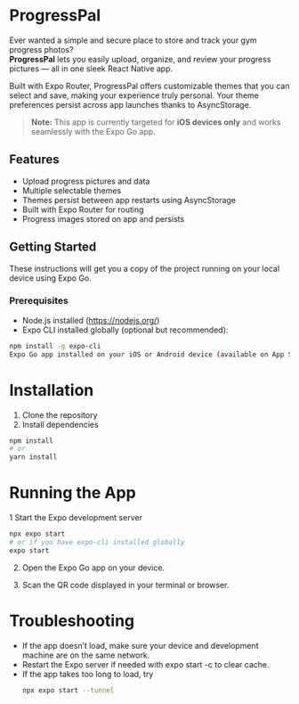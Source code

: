 # ProgressPal
Ever wanted a simple and secure place to store and track your gym progress photos?  
**ProgressPal** lets you easily upload, organize, and review your progress pictures — all in one sleek React Native app.

Built with Expo Router, ProgressPal offers customizable themes that you can select and save, making your experience truly personal. Your theme preferences persist across app launches thanks to AsyncStorage.

> **Note:** This app is currently targeted for **iOS devices only** and works seamlessly with the Expo Go app.


## Features

- Upload progress pictures and data
- Multiple selectable themes
- Themes persist between app restarts using AsyncStorage
- Built with Expo Router for routing
- Progress images stored on app and persists

## Getting Started

These instructions will get you a copy of the project running on your local device using Expo Go.

### Prerequisites

- Node.js installed (https://nodejs.org/)
- Expo CLI installed globally (optional but recommended):

```bash
npm install -g expo-cli
Expo Go app installed on your iOS or Android device (available on App Store / Google Play)
```
# Installation
1. Clone the repository
2. Install dependencies
```bash
npm install
# or
yarn install
```

# Running the App
1 Start the Expo development server

```bash
npx expo start
# or if you have expo-cli installed globally
expo start
```
2. Open the Expo Go app on your device.

3. Scan the QR code displayed in your terminal or browser.


# Troubleshooting
- If the app doesn’t load, make sure your device and development machine are on the same network.
- Restart the Expo server if needed with expo start -c to clear cache.
- If the app takes too long to load, try
  ```bash
  npx expo start --tunnel
  ```
